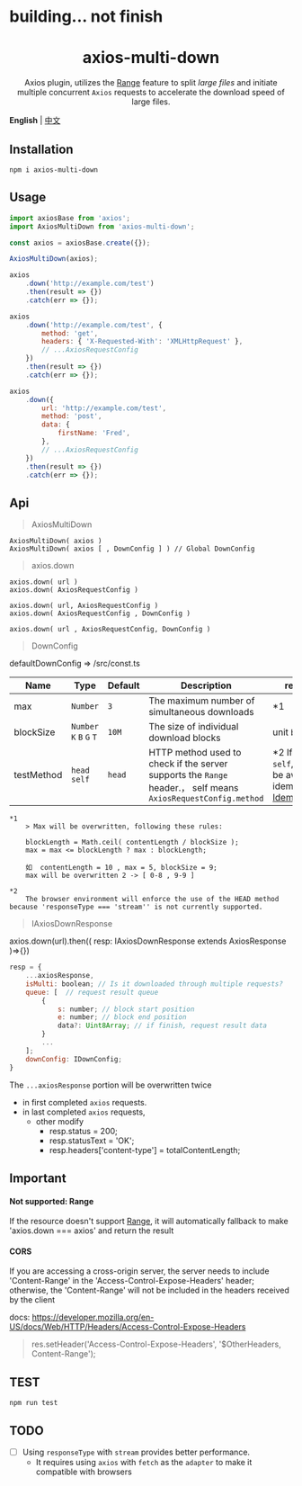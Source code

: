 # building... not finish

<h1 align="center">axios-multi-down</h1>

<p align="center">Axios plugin, utilizes the <a href='https://developer.mozilla.org/en-US/docs/Web/HTTP/Headers/Range' target='_blank'>Range</a> feature to split <i>large files</i> and initiate multiple concurrent <code>Axios</code> requests to accelerate the download speed of large files.</p>

**English** | [中文](./README.zh-hans.md)

## Installation

```
npm i axios-multi-down
```

## Usage

```js
import axiosBase from 'axios';
import AxiosMultiDown from 'axios-multi-down';

const axios = axiosBase.create({});

AxiosMultiDown(axios);

axios
    .down('http://example.com/test')
    .then(result => {})
    .catch(err => {});

axios
    .down('http://example.com/test', {
        method: 'get',
        headers: { 'X-Requested-With': 'XMLHttpRequest' },
        // ...AxiosRequestConfig
    })
    .then(result => {})
    .catch(err => {});

axios
    .down({
        url: 'http://example.com/test',
        method: 'post',
        data: {
            firstName: 'Fred',
        },
        // ...AxiosRequestConfig
    })
    .then(result => {})
    .catch(err => {});
```

## Api

> AxiosMultiDown

```
AxiosMultiDown( axios )
AxiosMultiDown( axios [ , DownConfig ] ) // Global DownConfig
```

> axios.down

```
axios.down( url )
axios.down( AxiosRequestConfig )

axios.down( url, AxiosRequestConfig )
axios.down( AxiosRequestConfig , DownConfig )

axios.down( url , AxiosRequestConfig, DownConfig )
```

> DownConfig

defaultDownConfig => /src/const.ts

| Name       | Type                     | Default | Description                                                                                                   | remark                                                                                                                         |
| ---------- | ------------------------ | ------- | ------------------------------------------------------------------------------------------------------------- | ------------------------------------------------------------------------------------------------------------------------------ |
| max        | `Number`                 | `3`     | The maximum number of simultaneous downloads                                                                  | \*1                                                                                                                            |
| blockSize  | `Number` `K` `B` `G` `T` | `10M`   | The size of individual download blocks                                                                        | unit `byte`                                                                                                                    |
| testMethod | `head self`              | `head`  | HTTP method used to check if the server supports the `Range` header.， self means `AxiosRequestConfig.method` | \*2 If using `self`, please be aware of idempotence [Idempotent](https://developer.mozilla.org/en-US/docs/Glossary/Idempotent) |

```
*1
    > Max will be overwritten, following these rules:

    blockLength = Math.ceil( contentLength / blockSize );
    max = max <= blockLength ? max : blockLength;

    如  contentLength = 10 , max = 5, blockSize = 9;
    max will be overwritten 2 -> [ 0-8 , 9-9 ]

*2
    The browser environment will enforce the use of the HEAD method because 'responseType === 'stream'' is not currently supported.

```

> IAxiosDownResponse

axios.down(url).then(( resp: IAxiosDownResponse extends AxiosResponse )=>{})

```js
resp = {
    ...axiosResponse,
    isMulti: boolean; // Is it downloaded through multiple requests?
    queue: [  // request result queue
        {
            s: number; // block start position
            e: number; // block end position
            data?: Uint8Array; // if finish, request result data
        }
        ...
    ];
    downConfig: IDownConfig;
}

```

The `...axiosResponse` portion will be overwritten twice

-   in first completed `axios` requests.
-   in last completed `axios` requests,
    -   other modify
        -   resp.status = 200;
        -   resp.statusText = 'OK';
        -   resp.headers['content-type'] = totalContentLength;

## Important

#### Not supported: Range

If the resource doesn't support [Range](https://developer.mozilla.org/en-US/docs/Web/HTTP/Headers/Range), it will automatically fallback to make 'axios.down === axios' and return the result

#### CORS

If you are accessing a cross-origin server, the server needs to include 'Content-Range' in the 'Access-Control-Expose-Headers' header; otherwise, the 'Content-Range' will not be included in the headers received by the client

docs: https://developer.mozilla.org/en-US/docs/Web/HTTP/Headers/Access-Control-Expose-Headers

> res.setHeader('Access-Control-Expose-Headers', '$OtherHeaders, Content-Range');

## TEST

```
npm run test
```

## TODO

-   [ ] Using `responseType` with `stream` provides better performance.
    -   It requires using `axios` with `fetch` as the `adapter` to make it compatible with browsers
